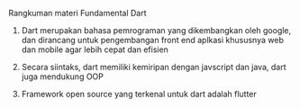 Rangkuman materi Fundamental Dart

1. Dart merupakan bahasa pemrograman yang dikembangkan oleh google, dan dirancang untuk pengembangan front end aplkasi khususnya web dan mobile agar lebih cepat dan efisien

2. Secara siintaks, dart memiliki kemiripan dengan javscript dan java, dart juga mendukung OOP

3. Framework open source yang terkenal untuk dart adalah flutter